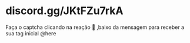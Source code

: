# discord.gg/JKtFZu7rkA
Faça o captcha clicando na reação  :tada: ,baixo da mensagem para receber a sua tag inicial @here
